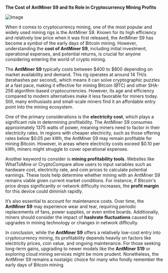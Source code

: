 **The Cost of AntMiner S9 and Its Role in Cryptocurrency Mining Profits**

![Image](https://github.com/user-attachments/assets/31692037-0104-4703-abd1-696b6a7dd41b)

When it comes to cryptocurrency mining, one of the most popular and widely used mining rigs is the AntMiner S9. Known for its high efficiency and relatively low price when it was first released, the AntMiner S9 has become a symbol of the early days of Bitcoin mining. However, understanding the **cost of AntMiner S9**, including initial investment, operational expenses, and potential returns, is crucial for anyone considering entering the world of crypto mining.

The **AntMiner S9** typically costs between $400 to $800 depending on market availability and demand. This rig operates at around 14 TH/s (terahashes per second), which means it can solve cryptographic puzzles at a fast pace, making it effective for mining Bitcoin (BTC) and other SHA-256 algorithm-based cryptocurrencies. However, its age and efficiency compared to modern alternatives make it less favorable for miners today. Still, many enthusiasts and small-scale miners find it an affordable entry point into the mining ecosystem.

One of the primary considerations is the **electricity cost**, which plays a significant role in determining profitability. The AntMiner S9 consumes approximately 1375 watts of power, meaning miners need to factor in their electricity rates. In regions with cheaper electricity, such as those offering rates below $0.05 per kWh, the AntMiner S9 may remain profitable for mining Bitcoin. However, in areas where electricity costs exceed $0.10 per kWh, miners might struggle to cover operational expenses.

Another keyword to consider is **mining profitability tools**. Websites like WhatToMine or CryptoCompare allow users to input variables such as hardware cost, electricity rate, and coin prices to calculate potential earnings. These tools help determine whether mining with an AntMiner S9 remains viable given current market conditions. For instance, if Bitcoin's price drops significantly or network difficulty increases, the **profit margin** for this device could diminish rapidly.

It’s also essential to account for maintenance costs. Over time, the **AntMiner S9** may experience wear and tear, requiring periodic replacements of fans, power supplies, or even entire boards. Additionally, miners should consider the impact of **hashrate fluctuations** caused by upgrades in mining technology or changes in network difficulty.

In conclusion, while the **AntMiner S9** offers a relatively low-cost entry into cryptocurrency mining, its profitability depends heavily on factors like electricity prices, coin value, and ongoing maintenance. For those seeking long-term gains, upgrading to newer models like the **AntMiner S19** or exploring cloud mining services might be more prudent. Nonetheless, the AntMiner S9 remains a nostalgic choice for many who fondly remember the early days of Bitcoin mining.